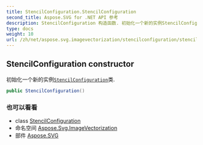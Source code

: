 ```yaml
---
title: StencilConfiguration.StencilConfiguration
second_title: Aspose.SVG for .NET API 参考
description: StencilConfiguration 构造函数. 初始化一个新的实例StencilConfiguration类.
type: docs
weight: 10
url: /zh/net/aspose.svg.imagevectorization/stencilconfiguration/stencilconfiguration/
---
```

## StencilConfiguration constructor

初始化一个新的实例[`StencilConfiguration`](../)类.

```csharp
public StencilConfiguration()
```

### 也可以看看

* class [StencilConfiguration](../)
* 命名空间 [Aspose.Svg.ImageVectorization](../../stencilconfiguration/)
* 部件 [Aspose.SVG](../../../)


